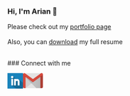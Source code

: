 ### Hi, I'm Arian 👋

Please check out my [portfolio page](https://arian22.github.io/portfolio/)
<br /><br />
Also, you can [download](https://github.com/arian22/portfolio/blob/master/Arian_CV.pdf) my full resume

<br /> 
### Connect with me

[<img align="left" alt="LinkedIn" width="35" src="https://github.com/arian22/arian22/blob/main/linkedin.png" />]( https://www.linkedin.com/in/arian-mobarghei-10697313b/)
[<img align="left" alt="gmail" width="45" src="https://github.com/arian22/arian22/blob/main/gmail.png" />](mailto:arian.mobarghei@gmail.com)
<br />


<!--
**arian22/arian22** is a ✨ _special_ ✨ repository because its `README.md` (this file) appears on your GitHub profile.

Here are some ideas to get you started:

- 
- 🌱 I’m currently learning ...
- 👯 I’m looking to collaborate on ...
- 🤔 I’m looking for help with ...
- 💬 Ask me about ...
- 📫 How to reach me: ...
- 😄 Pronouns: ...
- ⚡ Fun fact: ...
-->
